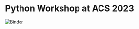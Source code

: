 # Python Workshop at ACS 2023
[![Binder](https://mybinder.org/badge_logo.svg)](https://mybinder.org/v2/gh/janash/acs-2023-notebooks/HEAD?labpath=table_of_contents.ipynb)
